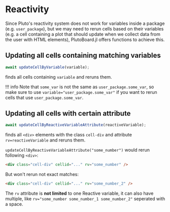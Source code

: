 # Reactivity

Since Pluto's reactivity system does not work for variables inside a package (e.g. `user_package`), but we may need to rerun cells based on their variables (e.g. a cell containing a plot that should update when we collect data from the user with HTML elements), PlutoBoard.jl offers functions to achieve this.

## Updating all cells containing matching variables

```javascript
await updateCellByVariable(variable);
```

finds all cells containing `variable` and reruns them.

!!! info
Note that `some_var` is not the same as `user_package.some_var`, so make sure to use `variable="user_package.some_var"` if you want to rerun cells that use `user_package.some_var`.

## Updating all cells with certain attribute

```javascript
await updateCellByReactiveVariableAttribute(reactiveVariable);
```

finds all `<div>` elements with the class `cell-div` and attribute `rv=reactiveVariable` and reruns them.

`updateCellByReactiveVariableAttribute("some_number")` would rerun following `<div>`:

```html
<div class="cell-div" cellid="..." rv="some_number" />
```

But won't rerun not exact matches:

```html
<div class="cell-div" cellid="..." rv="some_number_2" />
```

The `rv` attribute is **not limited** to one Reactive variable, it can also have multiple, like `rv="some_number some_number_1 some_number_2"` seperated with a space.
